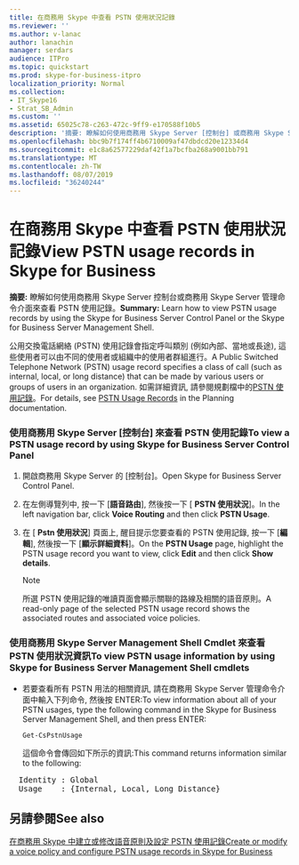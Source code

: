 ```yaml
---
title: 在商務用 Skype 中查看 PSTN 使用狀況記錄
ms.reviewer: ''
ms.author: v-lanac
author: lanachin
manager: serdars
audience: ITPro
ms.topic: quickstart
ms.prod: skype-for-business-itpro
localization_priority: Normal
ms.collection:
- IT_Skype16
- Strat_SB_Admin
ms.custom: ''
ms.assetid: 65025c78-c263-472c-9ff9-e170588f10b5
description: '摘要: 瞭解如何使用商務用 Skype Server [控制台] 或商務用 Skype Server 管理命令介面來查看 PSTN 使用記錄。'
ms.openlocfilehash: bbc9b7f174ff4b6710009af47dbdcd20e12334d4
ms.sourcegitcommit: e1c8a62577229daf42f1a7bcfba268a9001bb791
ms.translationtype: MT
ms.contentlocale: zh-TW
ms.lasthandoff: 08/07/2019
ms.locfileid: "36240244"
---
```

# <a name="view-pstn-usage-records-in-skype-for-business"></a><span data-ttu-id="b7896-103">在商務用 Skype 中查看 PSTN 使用狀況記錄</span><span class="sxs-lookup"><span data-stu-id="b7896-103">View PSTN usage records in Skype for Business</span></span>

<span data-ttu-id="b7896-104">**摘要:** 瞭解如何使用商務用 Skype Server 控制台或商務用 Skype Server 管理命令介面來查看 PSTN 使用記錄。</span><span class="sxs-lookup"><span data-stu-id="b7896-104">**Summary:** Learn how to view PSTN usage records by using the Skype for Business Server Control Panel or the Skype for Business Server Management Shell.</span></span>

<span data-ttu-id="b7896-105">公用交換電話網絡 (PSTN) 使用記錄會指定呼叫類別 (例如內部、當地或長途), 這些使用者可以由不同的使用者或組織中的使用者群組進行。</span><span class="sxs-lookup"><span data-stu-id="b7896-105">A Public Switched Telephone Network (PSTN) usage record specifies a class of call (such as internal, local, or long distance) that can be made by various users or groups of users in an organization.</span></span> <span data-ttu-id="b7896-106">如需詳細資訊, 請參閱規劃檔中的[PSTN 使用記錄](https://technet.microsoft.com/library/b5f624aa-abe8-455b-a8e3-c228be230463.aspx)。</span><span class="sxs-lookup"><span data-stu-id="b7896-106">For details, see [PSTN Usage Records](https://technet.microsoft.com/library/b5f624aa-abe8-455b-a8e3-c228be230463.aspx) in the Planning documentation.</span></span>

### <a name="to-view-a-pstn-usage-record-by-using-skype-for-business-server-control-panel"></a><span data-ttu-id="b7896-107">使用商務用 Skype Server [控制台] 來查看 PSTN 使用記錄</span><span class="sxs-lookup"><span data-stu-id="b7896-107">To view a PSTN usage record by using Skype for Business Server Control Panel</span></span>

1. <span data-ttu-id="b7896-108">開啟商務用 Skype Server 的 [控制台]。</span><span class="sxs-lookup"><span data-stu-id="b7896-108">Open Skype for Business Server Control Panel.</span></span>

2. <span data-ttu-id="b7896-109">在左側導覽列中, 按一下 [**語音路由**], 然後按一下 [ **PSTN 使用狀況**]。</span><span class="sxs-lookup"><span data-stu-id="b7896-109">In the left navigation bar, click **Voice Routing** and then click **PSTN Usage**.</span></span>

3. <span data-ttu-id="b7896-110">在 [ **Pstn 使用狀況**] 頁面上, 醒目提示您要查看的 PSTN 使用記錄, 按一下 [**編輯**], 然後按一下 [**顯示詳細資料**]。</span><span class="sxs-lookup"><span data-stu-id="b7896-110">On the **PSTN Usage** page, highlight the PSTN usage record you want to view, click **Edit** and then click **Show details**.</span></span>

    > [!NOTE]
    > <span data-ttu-id="b7896-111">所選 PSTN 使用記錄的唯讀頁面會顯示關聯的路線及相關的語音原則。</span><span class="sxs-lookup"><span data-stu-id="b7896-111">A read-only page of the selected PSTN usage record shows the associated routes and associated voice policies.</span></span>

### <a name="to-view-pstn-usage-information-by-using-skype-for-business-server-management-shell-cmdlets"></a><span data-ttu-id="b7896-112">使用商務用 Skype Server Management Shell Cmdlet 來查看 PSTN 使用狀況資訊</span><span class="sxs-lookup"><span data-stu-id="b7896-112">To view PSTN usage information by using Skype for Business Server Management Shell cmdlets</span></span>

- <span data-ttu-id="b7896-113">若要查看所有 PSTN 用法的相關資訊, 請在商務用 Skype Server 管理命令介面中輸入下列命令, 然後按 ENTER:</span><span class="sxs-lookup"><span data-stu-id="b7896-113">To view information about all of your PSTN usages, type the following command in the Skype for Business Server Management Shell, and then press ENTER:</span></span>

  ```
  Get-CsPstnUsage
  ```

    <span data-ttu-id="b7896-114">這個命令會傳回如下所示的資訊:</span><span class="sxs-lookup"><span data-stu-id="b7896-114">This command returns information similar to the following:</span></span>

<pre>
  Identity : Global
  Usage    : {Internal, Local, Long Distance}
</pre>

## <a name="see-also"></a><span data-ttu-id="b7896-115">另請參閱</span><span class="sxs-lookup"><span data-stu-id="b7896-115">See also</span></span>

[<span data-ttu-id="b7896-116">在商務用 Skype 中建立或修改語音原則及設定 PSTN 使用記錄</span><span class="sxs-lookup"><span data-stu-id="b7896-116">Create or modify a voice policy and configure PSTN usage records in Skype for Business</span></span>](voice-policy-and-pstn-usage-records.md)

